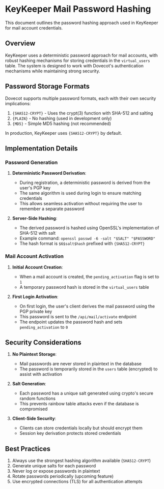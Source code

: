 # KeyKeeper Mail Password Hashing

This document outlines the password hashing approach used in KeyKeeper for mail account credentials.

## Overview

KeyKeeper uses a deterministic password approach for mail accounts, with robust hashing mechanisms for storing credentials in the `virtual_users` table. The system is designed to work with Dovecot's authentication mechanisms while maintaining strong security.

## Password Storage Formats

Dovecot supports multiple password formats, each with their own security implications:

1. `{SHA512-CRYPT}` - Uses the crypt(3) function with SHA-512 and salting
2. `{PLAIN}` - No hashing (used in development only)
3. `{MD5}` - Simple MD5 hashing (not recommended)

In production, KeyKeeper uses `{SHA512-CRYPT}` by default.

## Implementation Details

### Password Generation

1. **Deterministic Password Derivation**:
   - During registration, a deterministic password is derived from the user's PGP key
   - The same algorithm is used during login to ensure matching credentials
   - This allows seamless activation without requiring the user to remember a separate password

2. **Server-Side Hashing**:
   - The derived password is hashed using OpenSSL's implementation of SHA-512 with salt
   - Example command: `openssl passwd -6 -salt "$SALT" "$PASSWORD"`
   - The hash format is `$6$salt$hash` prefixed with `{SHA512-CRYPT}`

### Mail Account Activation

1. **Initial Account Creation**:
   - When a mail account is created, the `pending_activation` flag is set to `1`
   - A temporary password hash is stored in the `virtual_users` table

2. **First Login Activation**:
   - On first login, the user's client derives the mail password using the PGP private key
   - This password is sent to the `/api/mail/activate` endpoint
   - The endpoint updates the password hash and sets `pending_activation` to `0`

## Security Considerations

1. **No Plaintext Storage**:
   - Mail passwords are never stored in plaintext in the database
   - The password is temporarily stored in the `users` table (encrypted) to assist with activation

2. **Salt Generation**:
   - Each password has a unique salt generated using crypto's secure random functions
   - This prevents rainbow table attacks even if the database is compromised

3. **Client-Side Security**:
   - Clients can store credentials locally but should encrypt them
   - Session key derivation protects stored credentials

## Best Practices

1. Always use the strongest hashing algorithm available (`SHA512-CRYPT`)
2. Generate unique salts for each password
3. Never log or expose passwords in plaintext
4. Rotate passwords periodically (upcoming feature)
5. Use encrypted connections (TLS) for all authentication attempts
